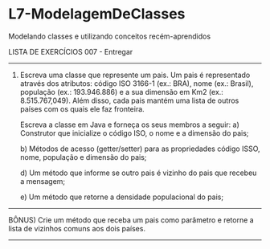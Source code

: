 # L7-ModelagemDeClasses
Modelando classes e utilizando conceitos recém-aprendidos 

LISTA DE EXERCÍCIOS 007 - Entregar
____________________________________

1) Escreva uma classe que represente um pais. Um pais é representado através dos atributos: código ISO 3166-1 (ex.: BRA), nome (ex.: Brasil), população (ex.: 193.946.886) e a sua dimensão em Km2 (ex.: 8.515.767,049). Além disso, cada pais mantém uma lista de outros países com os quais ele faz fronteira. 


   Escreva a classe em Java e forneça os seus membros a seguir:
   a) Construtor que inicialize o código ISO, o nome e a dimensão do pais;

   b) Métodos de acesso (getter/setter) para as propriedades código ISSO, nome, população e dimensão do pais;

   d) Um método que informe se outro pais é vizinho do pais que recebeu a mensagem;

   e) Um método que retorne a densidade populacional do pais;

------------------------------------------------------------------------------------------------------------
   BÔNUS) Crie um método que receba um pais como parâmetro e retorne a lista de vizinhos comuns aos dois países.
_______________________________________________________________________________________________________________